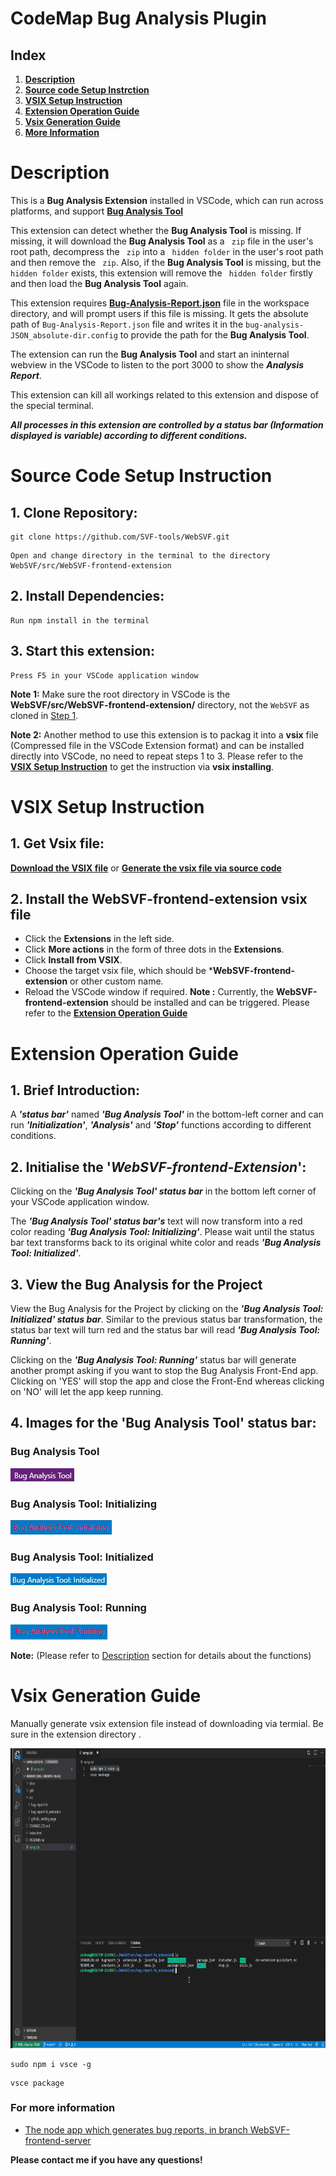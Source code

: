 # CodeMap Bug Analysis Plugin

## **Index**
1. **[Description](#Description)**
1. **[Source code Setup Instrction](#Source-Code-Setup-Instruction)**
1. **[VSIX Setup Instruction](##VSIX-Setup-Instruction)**
1. **[Extension Operation Guide](#Extension-Operation-Guide)**
1. **[Vsix Generation Guide](#Vsix-Generation-Guide)**
1. **[More Information](#For-more-information)**

# Description
This is a **Bug Analysis Extension** installed in VSCode, which can run across platforms, and support **[Bug Analysis Tool](https://github.com/SVF-tools/WebSVF/tree/master/src/WebSVF-frontend-server#bug-analysis-tool---front-end---nodejs)**

This extension can detect whether the **Bug Analysis Tool** is missing. If missing, it will download the **Bug Analysis Tool** as a `` zip``  file in the user's root path, decompress the `` zip``  into a `` hidden folder``  in the user's root path and then remove the `` zip``. Also, if the **Bug Analysis Tool** is missing, but the `` hidden folder``  exists, this extension will remove the `` hidden folder``  firstly and then load the **Bug Analysis Tool** again.

This extension requires **[Bug-Analysis-Report.json](https://github.com/SVF-tools/WebSVF#step-4-open-project-folder-in-vscode)** file in the workspace directory, and will prompt users if this file is missing. It gets the absolute path of `` Bug-Analysis-Report.json `` file and writes it in the `` bug-analysis-JSON_absolute-dir.config `` to provide the path for the **Bug Analysis Tool**.

The extension can run the **Bug Analysis Tool** and start an ininternal webview in the VSCode to listen to the port 3000 to show the ***Analysis Report***.

This extension can kill all workings related to this extension and dispose of the special terminal.

***All processes in this extension are controlled by a status bar (Information displayed is variable) according to different conditions.***

# Source Code Setup Instruction
## 1. Clone Repository:

```
git clone https://github.com/SVF-tools/WebSVF.git
```
```
Open and change directory in the terminal to the directory WebSVF/src/WebSVF-frontend-extension
```

## 2. Install Dependencies:

```
Run npm install in the terminal
```

## 3. Start this extension:

```
Press F5 in your VSCode application window
```
**Note 1:** Make sure the root directory in VSCode is the **WebSVF/src/WebSVF-frontend-extension/** directory, not the ``WebSVF`` as cloned in [Step 1](#1-clone-repository).

**Note 2:** Another method to use this extension is to packag it into a **vsix** file (Compressed file in the VSCode Extension format) and can be installed directly into VSCode, no need to repeat steps 1 to 3. Please refer to the **[VSIX  Setup Instruction](#VSIX-Setup-Instruction)** to get the instruction via **vsix installing**.


# VSIX Setup Instruction
## 1. Get Vsix file:
**[Download the VSIX file](https://github.com/SVF-tools/WebSVF#step-2-download-vscode-extension-file)** or **[Generate the vsix file via source code](#Vsix-Generation-Guide)**

## 2. Install the WebSVF-frontend-extension vsix file
-   Click the **Extensions** in the left side.
-   Click **More actions** in the form of three dots in the **Extensions**.
-   Click **Install from VSIX**.
-   Choose the target vsix file, which should be ***WebSVF-frontend-extension** or other custom name.
-   Reload the VSCode window if required.
**Note :** Currently, the **WebSVF-frontend-extension** should be installed and can be triggered. Please refer to the **[Extension Operation Guide](#Extension-Operation-Guide)**

# Extension Operation Guide
## 1. Brief Introduction:
A ***'status bar'*** named ***'Bug Analysis Tool'*** in the bottom-left corner and can run ***'Initialization'***, ***'Analysis'*** and ***'Stop'*** functions according to different conditions.

## 2. Initialise the '*WebSVF-frontend-Extension*':
Clicking on the ***'Bug Analysis Tool' status bar*** in the bottom left corner of your VSCode application window.

The ***'Bug Analysis Tool' status bar's*** text will now transform into a red color reading ***'Bug Analysis Tool: Initializing'***. Please wait until the status bar text transforms back to its original white color and reads ***'Bug Analysis Tool: Initialized'***.

## 3. View the Bug Analysis for the Project
View the Bug Analysis for the Project by clicking on the ***'Bug Analysis Tool: Initialized' status bar***. Similar to the previous status bar transformation, the status bar text will turn red and the status bar will read ***'Bug Analysis Tool: Running'***. 

Clicking on the ***'Bug Analysis Tool: Running'*** status bar will generate another prompt asking if you want to stop the Bug Analysis Front-End app. Clicking on 'YES' will stop the app and close the Front-End whereas clicking on 'NO' will let the app keep running.

## 4. Images for the **'Bug Analysis Tool' status bar**:
### Bug Analysis Tool
<img src="/src/WebSVF-frontend-extension/gifs/Bug Analysis Tool.jpg">

### Bug Analysis Tool: Initializing
<img src="/src/WebSVF-frontend-extension/gifs/Bug Analysis Tool Initializing.png">

### Bug Analysis Tool: Initialized
<img src="/src/WebSVF-frontend-extension/gifs/Bug Analysis Tool Initialized.jpg">

### Bug Analysis Tool: Running
<img src="/src/WebSVF-frontend-extension/gifs/Bug Analysis Tool Running.png">

**Note:** (Please refer to [Description](#Description) section for details about the functions)

# Vsix Generation Guide

Manually generate vsix extension file instead of downloading via termial. Be sure in the extension directory .

<img src="/src/WebSVF-frontend-extension/gifs/PackageVsix.gif" height="480">

```
sudo npm i vsce -g
```

```
vsce package
```

### For more information

* [The node app which generates bug reports, in branch WebSVF-frontend-server](https://github.com/SVF-tools/WebSVF.git)

**Please contact me if you have any questions!**